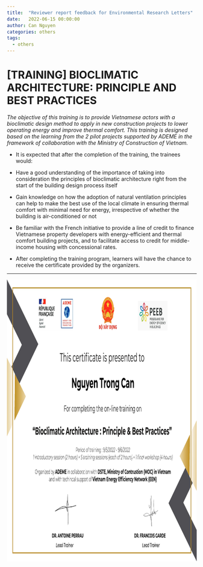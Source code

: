 ```yaml
---
title:  "Reviewer report feedback for Environmental Research Letters"
date:   2022-06-15 00:00:00
author: Can Nguyen
categories: others
tags: 
  - others
---
```


# [TRAINING] BIOCLIMATIC ARCHITECTURE: PRINCIPLE AND BEST PRACTICES


<i> The objective of this training is to provide Vietnamese actors with a bioclimatic design method to apply in new construction projects to lower operating energy and improve thermal comfort. This training is designed based on the learning from the 2 pilot projects supported by ADEME in the framework of collaboration with the Ministry of Construction of Vietnam.  </i>

* It is expected that after the completion of the training, the trainees would:

* Have a good understanding of the importance of taking into consideration the principles of bioclimatic architecture right from the start of the building design process itself

* Gain knowledge on how the adoption of natural ventilation principles can help to make the best use of the local climate in ensuring thermal comfort with minimal need for energy, irrespective of whether the building is air-conditioned or not

* Be familiar with the French initiative to provide a line of credit to finance Vietnamese property developers with energy-efficient and thermal comfort building projects, and to facilitate access to credit for middle-income housing with concessional rates.

* After completing the training program, learners will have the chance to receive the certificate provided by the organizers. 

<hr>

<img src="/images/2022/2022-06-21-Bioclimate.jpg" width="650" height="750"/>
